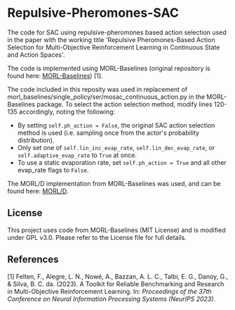 # Repulsive-Pheromones-SAC
The code for SAC using repulsive-pheromones based action selection used in the paper with the working title 'Repulsive Pheromones-Based Action Selection for Multi-Objective Reinforcement Learning in Continuous State and Action Spaces'.

The code is implemented using MORL-Baselines (original repository is found here: [MORL-Baselines](https://github.com/LucasAlegre/MORL-baselines)) [1].

The code included in this reposity was used in replacement of morl_baselines/single_policy/ser/mosac_continuous_action.py in the MORL-Baselines package. To select the action selection method, modify lines 120-135 accordingly, noting the following:
- By setting `self.ph_action = False`, the original SAC action selection method is used (i.e. sampling once from the actor's probability distribution).
- Only set one of `self.lin_inc_evap_rate`, `self.lin_dec_evap_rate`, or `self.adaptive_evap_rate` to `True` at once.
- To use a static evaporation rate, set `self.ph_action = True` and all other evap_rate flags to `False`.

The MORL/D implementation from MORL-Baselines was used, and can be found here: [MORL/D](https://github.com/LucasAlegre/morl-baselines/blob/main/morl_baselines/multi_policy/morld/morld.py).

## License
This project uses code from MORL-Baselines (MIT License) and is modified under GPL v3.0. Please refer to the License file for full details.

## References
[1] Felten, F., Alegre, L. N., Nowé, A., Bazzan, A. L. C., Talbi, E. G., Danoy, G., & Silva, B. C. da. (2023). A Toolkit for Reliable Benchmarking and Research in Multi-Objective Reinforcement Learning. In: _Proceedings of the 37th Conference on Neural Information Processing Systems (NeurIPS 2023)_.
